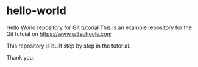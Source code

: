 # hello-world
Hello World repository for Git tutorial
This is an example repository for the Git tutoial on https://www.w3schools.com

This repository is built step by step in the tutorial.

Thank you.
